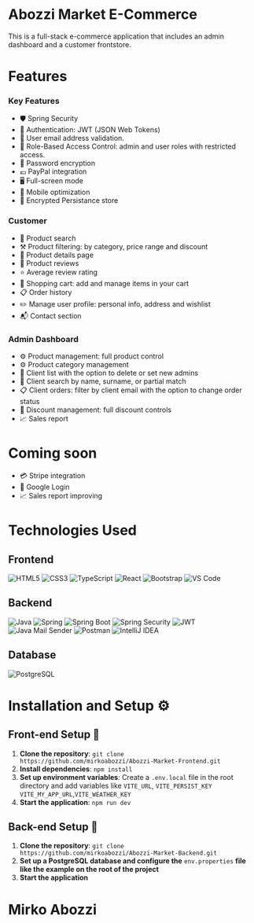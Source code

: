 # Abozzi Market E-Commerce

This is a full-stack e-commerce application that includes an admin dashboard and a customer frontstore.

# Features

<h3>Key Features</h3>

- 🛡 Spring Security
- 🔗 Authentication: JWT (JSON Web Tokens)
- 📧 User email address validation.
- 🔑 Role-Based Access Control: admin and user roles with restricted access.
- 🔐 Password encryption
- 💶 PayPal integration
- 🖥️ Full-screen mode
- 📱 Mobile optimization
- 🔗 Encrypted Persistance store

<h3>Customer</h3>

- 🔎 Product search
- ⚒️ Product filtering: by category, price range and discount
- 📄 Product details page
- 📝 Product reviews
- ⭐️ Average review rating
- 🛒 Shopping cart: add and manage items in your cart
- 📋 Order history
- ✏️ Manage user profile: personal info, address and wishlist
- 📬 Contact section

<h3>Admin Dashboard</h3>

- ⚙️ Product management: full product control
- ⚙ Product category management
- 👥 Client list with the option to delete or set new admins
- 🔎 Client search by name, surname, or partial match
- 📋 Client orders: filter by client email with the option to change order status
- 🧾 Discount management: full discount controls
- 📈 Sales report

# Coming soon

- 💳 Stripe integration
- 🔑 Google Login
- 📈 Sales report improving

# Technologies Used

<h2>Frontend</h2> 
<div align="left"> 
    <img src="https://img.shields.io/badge/HTML5-E34F26?style=flat-square&logo=html5&logoColor=white" alt="HTML5"/> 
    <img src="https://img.shields.io/badge/CSS3-1572B6?style=flat-square&logo=css3&logoColor=white" alt="CSS3"/> 
    <img src="https://img.shields.io/badge/TypeScript-3178C6?style=flat-square&logo=typescript&logoColor=white" alt="TypeScript"/> 
    <img src="https://img.shields.io/badge/React-61DAFB?style=flat-square&logo=react&logoColor=black" alt="React"/> 
    <img src="https://img.shields.io/badge/Bootstrap-7952B3?style=flat-square&logo=bootstrap&logoColor=white" alt="Bootstrap"/>
    <!-- <img src="https://img.shields.io/badge/Chart.js-FF6384?style=flat-square&logo=chartdotjs&logoColor=white" alt="Chart.js"/>  -->
    <img src="https://img.shields.io/badge/VS_Code-007ACC?style=flat-square&logo=visual-studio-code&logoColor=white" alt="VS Code"/> 
</div>

<h2>Backend</h2>

<div align="left">
    <img src="https://img.shields.io/badge/Java-007396?style=flat-square&logo=java&logoColor=white" alt="Java"/> 
    <img src="https://img.shields.io/badge/Spring-6DB33F?style=flat-square&logo=spring&logoColor=white" alt="Spring"/> 
    <img src="https://img.shields.io/badge/Spring_Boot-6DB33F?style=flat-square&logo=spring-boot&logoColor=white" alt="Spring Boot"/> 
    <img src="https://img.shields.io/badge/Spring_Security-6DB33F?style=flat-square&logo=spring-security&logoColor=white" alt="Spring Security"/> 
    <img src="https://img.shields.io/badge/JWT-000000?style=flat-square&logo=json-web-tokens&logoColor=white" alt="JWT"/> 
    <img src="https://img.shields.io/badge/Java_Mail_Sender-007396?style=flat-square&logo=java&logoColor=white" alt="Java Mail Sender"/>
    <img src="https://img.shields.io/badge/Postman-FF6C37?style=flat-square&logo=postman&logoColor=white" alt="Postman"/> 
    <img src="https://img.shields.io/badge/IntelliJ_IDEA-000000?style=flat-square&logo=intellij-idea&logoColor=white" alt="IntelliJ IDEA"/> 
</div>

<h2>Database</h2>

<div align="left">
    <img src="https://img.shields.io/badge/PostgreSQL-336791?style=flat-square&logo=postgresql&logoColor=white" alt="PostgreSQL"/>
</div>

# Installation and Setup ⚙️

<h2>Front-end Setup 🔧</h2>

1. **Clone the repository**: `git clone https://github.com/mirkoabozzi/Abozzi-Market-Frontend.git`
2. **Install dependencies**: `npm install`
3. **Set up environment variables**: Create a `.env.local` file in the root directory and add variables like `VITE_URL`, `VITE_PERSIST_KEY` `VITE_MY_APP_URL`,`VITE_WEATHER_KEY`
4. **Start the application**: `npm run dev`

<h2>Back-end Setup 🔧</h2>

1. **Clone the repository**: `git clone https://github.com/mirkoabozzi/Abozzi-Market-Backend.git`
2. **Set up a PostgreSQL database and configure the** `env.properties` **file like the example on the root of the project**
3. **Start the application**

# Mirko Abozzi
